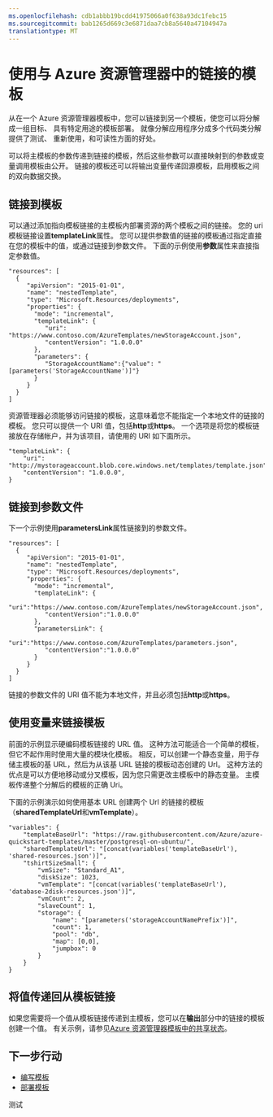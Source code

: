```yaml
---
ms.openlocfilehash: cdb1abbb19bcdd41975066a0f638a93dc1febc15
ms.sourcegitcommit: bab1265d669c3e6871daa7cb8a5640a47104947a
translationtype: MT
---
```

<properties
   pageTitle="使用与 Azure 资源管理器中的链接的模板"
   description="描述如何使用 Azure 资源管理器模板中链接的模板来创建模块化的模板解决方案。 演示如何将参数值传递，指定参数文件，并动态创建的 Url。"
   services="azure-resource-manager"
   documentationCenter="na"
   authors="tfitzmac"
   manager="wpickett"
   editor=""/>

<tags
   ms.service="azure-resource-manager"
   ms.devlang="na"
   ms.topic="article"
   ms.tgt_pltfrm="na"
   ms.workload="na"
   ms.date="09/02/2015"
   ms.author="tomfitz"/>

# 使用与 Azure 资源管理器中的链接的模板

从在一个 Azure 资源管理器模板中，您可以链接到另一个模板，使您可以将分解成一组目标、 具有特定用途的模板部署。 就像分解应用程序分成多个代码类分解提供了测试、 重新使用，和可读性方面的好处。  

可以将主模板的参数传递到链接的模板，然后这些参数可以直接映射到的参数或变量调用模板由公开。 链接的模板还可以将输出变量传递回源模板，启用模板之间的双向数据交换。

## 链接到模板

可以通过添加指向模板链接的主模板内部署资源的两个模板之间的链接。 您的 uri 模板链接设置**templateLink**属性。 您可以提供参数值的链接的模板通过指定直接在您的模板中的值，或通过链接到参数文件。 下面的示例使用**参数**属性来直接指定参数值。

    "resources": [ 
      { 
         "apiVersion": "2015-01-01", 
         "name": "nestedTemplate", 
         "type": "Microsoft.Resources/deployments", 
         "properties": { 
           "mode": "incremental", 
           "templateLink": {
              "uri": "https://www.contoso.com/AzureTemplates/newStorageAccount.json",
              "contentVersion": "1.0.0.0"
           }, 
           "parameters": { 
              "StorageAccountName":{"value": "[parameters('StorageAccountName')]"} 
           } 
         } 
      } 
    ] 

资源管理器必须能够访问链接的模板，这意味着您不能指定一个本地文件的链接的模板。 您只可以提供一个 URI 值，包括**http**或**https**。 一个选项是将您的模板链接放在存储帐户，并为该项目，请使用的 URI 如下面所示。

    "templateLink": {
        "uri": "http://mystorageaccount.blob.core.windows.net/templates/template.json",
        "contentVersion": "1.0.0.0",
    }


## 链接到参数文件

下一个示例使用**parametersLink**属性链接到的参数文件。

    "resources": [ 
      { 
         "apiVersion": "2015-01-01", 
         "name": "nestedTemplate", 
         "type": "Microsoft.Resources/deployments", 
         "properties": { 
           "mode": "incremental", 
           "templateLink": {
              "uri":"https://www.contoso.com/AzureTemplates/newStorageAccount.json",
              "contentVersion":"1.0.0.0"
           }, 
           "parametersLink": { 
              "uri":"https://www.contoso.com/AzureTemplates/parameters.json",
              "contentVersion":"1.0.0.0"
           } 
         } 
      } 
    ] 

链接的参数文件的 URI 值不能为本地文件，并且必须包括**http**或**https**。

## 使用变量来链接模板

前面的示例显示硬编码模板链接的 URL 值。 这种方法可能适合一个简单的模板，但它不起作用时使用大量的模块化模板。 相反，可以创建一个静态变量，用于存储主模板的基 URL，然后为从该基 URL 链接的模板动态创建的 Url。 这种方法的优点是可以方便地移动或分叉模板，因为您只需更改主模板中的静态变量。 主模板传递整个分解后的模板的正确 Uri。

下面的示例演示如何使用基本 URL 创建两个 Url 的链接的模板 （**sharedTemplateUrl**和**vmTemplate**）。 

    "variables": {
        "templateBaseUrl": "https://raw.githubusercontent.com/Azure/azure-quickstart-templates/master/postgresql-on-ubuntu/",
        "sharedTemplateUrl": "[concat(variables('templateBaseUrl'), 'shared-resources.json')]",
        "tshirtSizeSmall": {
            "vmSize": "Standard_A1",
            "diskSize": 1023,
            "vmTemplate": "[concat(variables('templateBaseUrl'), 'database-2disk-resources.json')]",
            "vmCount": 2,
            "slaveCount": 1,
            "storage": {
                "name": "[parameters('storageAccountNamePrefix')]",
                "count": 1,
                "pool": "db",
                "map": [0,0],
                "jumpbox": 0
            }
        }
    }

## 将值传递回从模板链接

如果您需要将一个值从模板链接传递到主模板，您可以在**输出**部分中的链接的模板创建一个值。 有关示例，请参见[Azure 资源管理器模板中的共享状态](best-practices-resource-manager-state.md)。

## 下一步行动
- [编写模板](./resource-group-authoring-templates.md)
- [部署模板](azure-portal/resource-group-template-deploy.md)

测试

